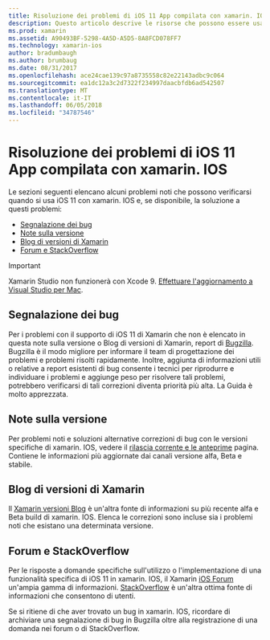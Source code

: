 ```yaml
---
title: Risoluzione dei problemi di iOS 11 App compilata con xamarin. IOS
description: Questo articolo descrive le risorse che possono essere usate per la risoluzione dei problemi quando si sviluppano applicazioni di xamarin. IOS. Viene descritto segnalazione dei bug, note sulla versione, blog, Xamarin versioni e opzioni di supporto.
ms.prod: xamarin
ms.assetid: A90493BF-5298-4A5D-A5D5-8A8FCD078FF7
ms.technology: xamarin-ios
author: bradumbaugh
ms.author: brumbaug
ms.date: 08/31/2017
ms.openlocfilehash: ace24cae139c97a8735558c82e22143adbc9c064
ms.sourcegitcommit: ea1dc12a3c2d7322f234997daacbfdb6ad542507
ms.translationtype: MT
ms.contentlocale: it-IT
ms.lasthandoff: 06/05/2018
ms.locfileid: "34787546"
---
```

# <a name="troubleshooting-ios-11-apps-built-with-xamarinios"></a>Risoluzione dei problemi di iOS 11 App compilata con xamarin. IOS

Le sezioni seguenti elencano alcuni problemi noti che possono verificarsi quando si usa iOS 11 con xamarin. IOS e, se disponibile, la soluzione a questi problemi:

- [Segnalazione dei bug](#Reporting-Bugs)
- [Note sulla versione](#Release-Notes)
- [Blog di versioni di Xamarin](#Xamarin-Releases-Blog)
- [Forum e StackOverflow](#Forums-and-StackOverflow)

> [!IMPORTANT]
> Xamarin Studio non funzionerà con Xcode 9.
> [Effettuare l'aggiornamento a Visual Studio per Mac](https://www.visualstudio.com/vs/).

<a name="Reporting-Bugs" />

## <a name="reporting-bugs"></a>Segnalazione dei bug

Per i problemi con il supporto di iOS 11 di Xamarin che non è elencato in questa note sulla versione o Blog di versioni di Xamarin, report di [Bugzilla](https://bugzilla.xamarin.com/enter_bug.cgi?product=iOS). Bugzilla è il modo migliore per informare il team di progettazione dei problemi e problemi risolti rapidamente. Inoltre, aggiunta di informazioni utili o relative a report esistenti di bug consente i tecnici per riprodurre e individuare i problemi e aggiunge peso per risolvere tali problemi, potrebbero verificarsi di tali correzioni diventa priorità più alta. La Guida è molto apprezzata.

<a name="Release-Notes" />

## <a name="release-notes"></a>Note sulla versione

Per problemi noti e soluzioni alternative correzioni di bug con le versioni specifiche di xamarin. IOS, vedere il [rilascia corrente e le anteprime](https://developer.xamarin.com/releases/current/) pagina. Contiene le informazioni più aggiornate dai canali versione alfa, Beta e stabile.

<a name="Xamarin-Releases-Blog" />

## <a name="xamarin-releases-blog"></a>Blog di versioni di Xamarin

Il [Xamarin versioni Blog](https://releases.xamarin.com/) è un'altra fonte di informazioni su più recente alfa e Beta build di xamarin. IOS. Elenca le correzioni sono incluse sia i problemi noti che esistano una determinata versione.

<a name="Forums-and-StackOverflow" />

## <a name="forums-and-stackoverflow"></a>Forum e StackOverflow

Per le risposte a domande specifiche sull'utilizzo o l'implementazione di una funzionalità specifica di iOS 11 in xamarin. IOS, il Xamarin [iOS Forum](http://forums.xamarin.com/categories/ios) un'ampia gamma di informazioni. [StackOverflow](http://stackoverflow.com/search?tab=newest&q=xamarin) è un'altra ottima fonte di informazioni che consentono di utenti.

Se si ritiene di che aver trovato un bug in xamarin. IOS, ricordare di archiviare una segnalazione di bug in Bugzilla oltre alla registrazione di una domanda nei forum o di StackOverflow.
